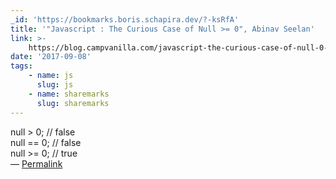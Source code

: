 ```yaml
---
_id: 'https://bookmarks.boris.schapira.dev/?-ksRfA'
title: '"Javascript : The Curious Case of Null >= 0", Abinav Seelan'
link: >-
    https://blog.campvanilla.com/javascript-the-curious-case-of-null-0-7b131644e274
date: '2017-09-08'
tags:
    - name: js
      slug: js
    - name: sharemarks
      slug: sharemarks
---
```


null &gt; 0; // false<br /> null == 0; // false<br /> null &gt;= 0; // true
<br>&#8212;
<a href="https://bookmarks.boris.schapira.dev/?-ksRfA" title="Permalink">Permalink</a>
